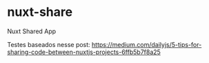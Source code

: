 # nuxt-share
Nuxt Shared App



Testes baseados nesse post:
https://medium.com/dailyjs/5-tips-for-sharing-code-between-nuxtjs-projects-6ffb5b7f8a25
